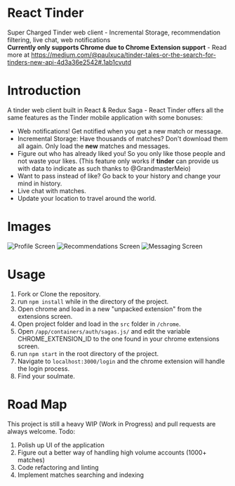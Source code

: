 # React Tinder
Super Charged Tinder web client - Incremental Storage, recommendation filtering, live chat, web notifications  
**Currently only supports Chrome due to Chrome Extension support** - Read more at https://medium.com/@paulxuca/tinder-tales-or-the-search-for-tinders-new-api-4d3a36e2542#.1ab1cvutd

# Introduction  
A tinder web client built in React & Redux Saga - 
React Tinder offers all the same features as the Tinder mobile application with some bonuses:  
- Web notifications! Get notified when you get a new match or message. 
- Incremental Storage: Have thousands of matches? Don't download them all again. Only load the **new** matches and messages.
- Figure out who has already liked you! So you only like those people and not waste your likes. (This feature only works if **tinder** can provide us with data to indicate as such thanks to @GrandmasterMeio)
- Want to pass instead of like? Go back to your history and change your mind in history.
- Live chat with matches.
- Update your location to travel around the world.

# Images  
![Profile Screen](https://raw.githubusercontent.com/litdevelopers/tinder/master/media/profile.png)
![Recommendations Screen](https://raw.githubusercontent.com/litdevelopers/tinder/master/media/recommendations.png)
![Messaging Screen](https://raw.githubusercontent.com/litdevelopers/tinder/master/media/messages.png)

# Usage
1. Fork or Clone the repository.
2. run ```npm install``` while in the directory of the project.
3. Open chrome and load in a new "unpacked extension" from the extensions screen.
4. Open project folder and load in the ```src``` folder in ```/chrome```.
5. Open ```/app/containers/auth/sagas.js/``` and edit the variable CHROME_EXTENSION_ID to the one found in your chrome extensions screen.  
6. run ```npm start``` in the root directory of the project.
7. Navigate to ```localhost:3000/login``` and the chrome extension will handle the login process.  
8. Find your soulmate.

# Road Map  
This project is still a heavy WIP (Work in Progress) and pull requests are always welcome. Todo:   
1. Polish up UI of the application  
2. Figure out a better way of handling high volume accounts (1000+ matches)  
3. Code refactoring and linting  
4. Implement matches searching and indexing



